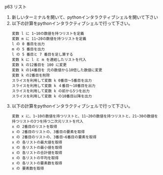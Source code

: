 p63 リスト

1. 新しいターミナルを開いて、pythonインタラクティブシェルを開いて下さい
1. 以下の計算をpythonインタラクティブシェルで行って下さい。
    ```
    変数 l に 1~10の数値を持つリストを定義
    変数 m に 11~20の数値を持つリストを定義
    l の 0 番目を出力
    m の 5 番目を出力
    l の 5 番目と 7 番目を足し算する
    変数 k に l と m を連結したリストを代入
    変数 k の12番目を 100 に変更
    変数 k の14番目を 元の数値から10倍した数値に変更
    変数 k の2番目を削除
    スライスを利用して変数 k 0番目〜5番目を出力
    スライスを利用して変数 k ４番目〜10番目を出力
    スライスを利用して変数 k の前から5つを出力
    スライスを利用して変数 k の10番目以降を出力
    ```
1. 以下の計算をpythonインタラクティブシェルで行って下さい。
    ```
    変数 x に、1~10の数値を持つリストと、11~20の数値を持つリストと、21~30の数値を持つリストの3つを持つ二次元リストを代入
    x の 2番目のリストを取得
    x の 2番目のリストの、3番目の要素を取得
    x の 2番目のリストの、3番目~6番目の要素を取得
    x の 各リストの最大値を取得
    x の 各リストの最小値を取得
    x の 各リストの合計値を取得
    x の 各リストの平均を取得
    x の 各リストの要素数を取得
    x の 要素数を取得
    ```
